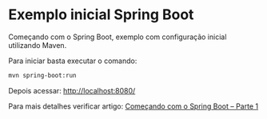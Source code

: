 # Exemplo inicial Spring Boot

Começando com o Spring Boot, exemplo com configuração inicial utilizando Maven.

Para iniciar basta executar o comando:
```bash
mvn spring-boot:run
```

Depois acessar: [http://localhost:8080/](http://localhost:8080/)

Para mais detalhes verificar artigo: [Começando com o Spring Boot – Parte 1](https://cezbatistao.wordpress.com/2016/04/29/comecando-com-o-spring-boot-parte-1/)
